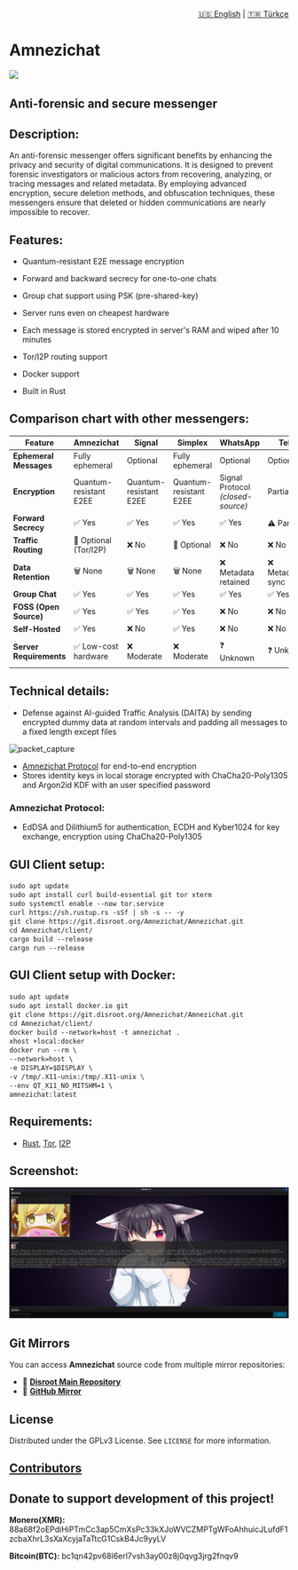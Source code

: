 <div align="right">
  <a href="README.md">🇺🇸 English</a> |
  <a href="README_TR.md">🇹🇷 Türkçe</a>
</div>

# Amnezichat

<img src="banner.png" width="1200">

## Anti-forensic and secure messenger
<!-- DESCRIPTION -->
## Description:

An anti-forensic messenger offers significant benefits by enhancing the privacy and security of digital communications. It is designed to prevent forensic investigators or malicious actors from recovering, analyzing, or tracing messages and related metadata. By employing advanced encryption, secure deletion methods, and obfuscation techniques, these messengers ensure that deleted or hidden communications are nearly impossible to recover.

<!-- FEATURES -->
## Features:

- Quantum-resistant E2E message encryption

- Forward and backward secrecy for one-to-one chats

- Group chat support using PSK (pre-shared-key)

- Server runs even on cheapest hardware

- Each message is stored encrypted in server's RAM and wiped after 10 minutes

- Tor/I2P routing support

- Docker support

- Built in Rust

## Comparison chart with other messengers:

| Feature                  | **Amnezichat**         | **Signal**            | **Simplex**           | **WhatsApp**                    | **Telegram**           | **Cwtch**             |
|--------------------------|---------------------------|---------------------------|---------------------------|-------------------------------------|---------------------------|------------------------------|
| **Ephemeral Messages**   | Fully ephemeral          | Optional                  | Fully ephemeral           | Optional                            | Optional                  | Fully ephemeral              |
| **Encryption**           | Quantum-resistant E2EE     | Quantum-resistant E2EE    | Quantum-resistant E2EE    | Signal Protocol *(closed-source)*  | Partial                   | Tor-based E2EE               |
| **Forward Secrecy**      | ✅ Yes                     | ✅ Yes                    | ✅ Yes                    | ✅ Yes                              | ⚠️ Partial               | ✅ Yes                        |
| **Traffic Routing**      | 🔄 Optional (Tor/I2P)      | ❌ No                     | 🔄 Optional               | ❌ No                               | ❌ No                      | ✅ Over Tor                  |
| **Data Retention**       | 🗑️ None                   | 🗑️ None                  | 🗑️ None                  | ❌ Metadata retained                | ❌ Metadata/cloud sync   | 🗑️ None                      |
| **Group Chat**           | ✅ Yes         | ✅ Yes                    | ✅ Yes                    | ✅ Yes                              | ✅ Yes                    | ✅ Yes                        |
| **FOSS (Open Source)**   | ✅ Yes                     | ✅ Yes                    | ✅ Yes                    | ❌ No                               | ❌ No                     | ✅ Yes                        |
| **Self-Hosted**        | ✅ Yes                     | ❌ No                     | ✅ Yes                    | ❌ No                               | ❌ No                     | ✅ Yes                        |
| **Server Requirements**  | ✅ Low-cost hardware       | ❌ Moderate               | ❌ Moderate               | ❓ Unknown                              | ❓ Unknown         | ✅ Peer-to-peer only         |


## Technical details:

- Defense against AI-guided Traffic Analysis (DAITA) by sending encrypted dummy data at random intervals and padding all messages to a fixed length except files

![packet_capture](packet_capture.png)

- [Amnezichat Protocol](PROTOCOL.md) for end-to-end encryption
- Stores identity keys in local storage encrypted with ChaCha20-Poly1305 and Argon2id KDF with an user specified password

### Amnezichat Protocol:
- EdDSA and Dilithium5 for authentication, ECDH and Kyber1024 for key exchange, encryption using ChaCha20-Poly1305

<!-- INSTALLATION -->
## GUI Client setup:

    sudo apt update
    sudo apt install curl build-essential git tor xterm
    sudo systemctl enable --now tor.service
    curl https://sh.rustup.rs -sSf | sh -s -- -y
    git clone https://git.disroot.org/Amnezichat/Amnezichat.git
    cd Amnezichat/client/
    cargo build --release
    cargo run --release

## GUI Client setup with Docker:

    sudo apt update
    sudo apt install docker.io git
    git clone https://git.disroot.org/Amnezichat/Amnezichat.git
    cd Amnezichat/client/
    docker build --network=host -t amnezichat .
    xhost +local:docker
    docker run --rm \
    --network=host \
    -e DISPLAY=$DISPLAY \
    -v /tmp/.X11-unix:/tmp/.X11-unix \
    --env QT_X11_NO_MITSHM=1 \
    amnezichat:latest


## Requirements:

- [Rust](https://www.rust-lang.org), [Tor](https://gitlab.torproject.org/tpo/core/tor), [I2P](https://i2pd.website/)

<!-- SCREENSHOT -->
## Screenshot:

![Screenshot](screenshot.png)

<!-- MIRRORS -->
## Git Mirrors

You can access **Amnezichat** source code from multiple mirror repositories:

- 🔗 **[Disroot Main Repository](https://git.disroot.org/Amnezichat/Amnezichat)**
- 🔗 **[GitHub Mirror](https://github.com/Amnezichat/Amnezichat)**

<!-- LICENSE -->
## License

Distributed under the GPLv3 License. See `LICENSE` for more information.

## <a href="CONTRIBUTORS.md">Contributors</a>

## Donate to support development of this project!

**Monero(XMR):** 88a68f2oEPdiHiPTmCc3ap5CmXsPc33kXJoWVCZMPTgWFoAhhuicJLufdF1zcbaXhrL3sXaXcyjaTaTtcG1CskB4Jc9yyLV

**Bitcoin(BTC):** bc1qn42pv68l6erl7vsh3ay00z8j0qvg3jrg2fnqv9
